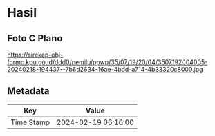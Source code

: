 # Hasil

## Foto C Plano

https://sirekap-obj-formc.kpu.go.id/ddd0/pemilu/ppwp/35/07/19/20/04/3507192004005-20240218-194437--7b6d2634-16ae-4bdd-a714-4b33320c8000.jpg


## Metadata

| Key        | Value               |
| ---------- | ------------------- |
| Time Stamp | 2024-02-19 06:16:00 |



